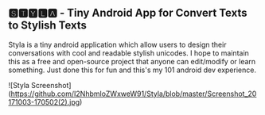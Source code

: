## 🆂🆃🆈🅻🅰  - Tiny Android App for Convert Texts to Stylish Texts
Styla is a tiny android application which allow users to design their conversations with cool and readable stylish unicodes. I hope to maintain this as a free and open-source project that anyone can edit/modify or learn something. Just done this for fun and this's my 101 android dev experience.

![Styla Screenshot] (https://github.com/I2NhbmloZWxweW91/Styla/blob/master/Screenshot_20171003-170502(2).jpg)


